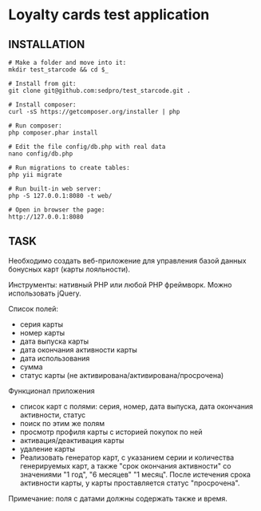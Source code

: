 Loyalty cards test application
==============================

INSTALLATION
------------

```
# Make a folder and move into it:
mkdir test_starcode && cd $_

# Install from git:
git clone git@github.com:sedpro/test_starcode.git .

# Install composer:
curl -sS https://getcomposer.org/installer | php

# Run composer:
php composer.phar install

# Edit the file config/db.php with real data
nano config/db.php

# Run migrations to create tables:
php yii migrate

# Run built-in web server:
php -S 127.0.0.1:8080 -t web/

# Open in browser the page:
http://127.0.0.1:8080
```

TASK
----

Необходимо создать веб-приложение для управления базой данных бонусных карт (карты лояльности).

Инструменты: нативный PHP или любой PHP фреймворк. Можно использовать jQuery.

Список полей:
* серия карты
* номер карты
* дата выпуска карты
* дата окончания активности карты
* дата использования
* сумма
* статус карты (не активирована/активирована/просрочена)

Функционал приложения
- список карт с полями: серия, номер, дата выпуска, дата окончания активности, статус
- поиск по этим же полям
- просмотр профиля карты с историей покупок по ней
- активация/деактивация карты
- удаление карты
- Реализовать генератор карт, с указанием серии и количества генерируемых карт, а также "срок
окончания активности" со значениями "1 год", "6 месяцев" "1 месяц". После истечения срока
активности карты, у карты проставляется статус "просрочена".

Примечание: поля с датами должны содержать также и время.
